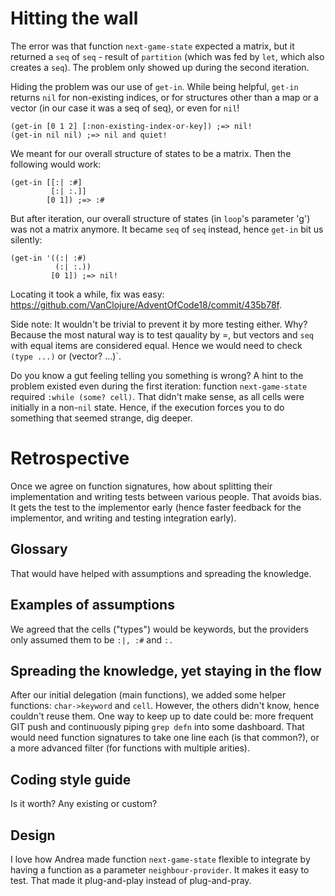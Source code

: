 # Hitting the wall
The error was that function `next-game-state` expected a matrix, but it returned a `seq` of `seq` -  result of `partition` (which was fed by `let`, which also creates a `seq`). The problem only showed up during the second iteration.

Hiding the problem was our use of `get-in`. While being helpful, `get-in` returns `nil` for non-existing indices, or for structures other than a map or a vector (in our case it was a seq of seq), or even for `nil`!

```
(get-in [0 1 2] [:non-existing-index-or-key]) ;=> nil!
(get-in nil nil) ;=> nil and quiet!
```

We meant for our overall structure of states to be a matrix. Then the following would work:

```
(get-in [[:| :#]
         [:| :.]]
        [0 1]) ;=> :#
```

But after iteration, our overall structure of states (in `loop`'s parameter 'g') was not a matrix anymore. It became `seq` of `seq` instead, hence `get-in` bit us silently:

```
(get-in '((:| :#)
          (:| :.))
         [0 1]) ;=> nil!
```

Locating it took a while, fix was easy: https://github.com/VanClojure/AdventOfCode18/commit/435b78f.

Side note: It wouldn't be trivial to prevent it by more testing either. Why? Because the most natural way is to test qauality by =, but vectors and `seq` with equal items are considered equal. Hence we would need to check `(type ...)` or (vector? ...)`.

Do you know a gut feeling telling you something is wrong? A hint to the problem existed even during the first iteration: function `next-game-state` required `:while (some? cell)`. That didn't make sense, as all cells were initially in a non-`nil` state. Hence, if the execution forces you to do something that seemed strange, dig deeper.

# Retrospective

Once we agree on function signatures, how about splitting their implementation and writing tests between various people. That avoids bias. It gets the test to the implementor early (hence faster feedback for the implementor, and writing and testing integration early).

## Glossary
That would have helped with assumptions and spreading the knowledge.

## Examples of assumptions
We agreed that the cells ("types") would be keywords, but the providers only assumed them to be `:|, :#` and `:.`

## Spreading the knowledge, yet staying in the flow
After our initial delegation (main functions), we added some helper functions: `char->keyword` and `cell`. However, the others didn't know, hence couldn't reuse them. One way to keep up to date could be: more frequent GIT push and continuously piping `grep defn` into some dashboard. That would need function signatures to take one line each (is that common?), or a more advanced filter (for functions with multiple arities).

## Coding style guide
Is it worth? Any existing or custom?

## Design
I love how Andrea made function `next-game-state` flexible to integrate by having a function as a parameter `neighbour-provider`. It makes it easy to test. That made it plug-and-play instead of plug-and-pray.

